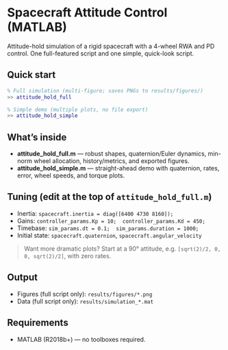 # Spacecraft Attitude Control (MATLAB)

Attitude-hold simulation of a rigid spacecraft with a 4-wheel RWA and PD control. One full-featured script and one simple, quick-look script.

## Quick start

```matlab
% Full simulation (multi-figure; saves PNGs to results/figures/)
>> attitude_hold_full

% Simple demo (multiple plots, no file export)
>> attitude_hold_simple
```

## What’s inside

* **attitude\_hold\_full.m** — robust shapes, quaternion/Euler dynamics, min-norm wheel allocation, history/metrics, and exported figures.&#x20;
* **attitude\_hold\_simple.m** — straight-ahead demo with quaternion, rates, error, wheel speeds, and torque plots.&#x20;

## Tuning (edit at the top of `attitude_hold_full.m`)

* Inertia: `spacecraft.inertia = diag([6400 4730 8160]);`
* Gains: `controller_params.Kp = 10;  controller_params.Kd = 450;`
* Timebase: `sim_params.dt = 0.1;  sim_params.duration = 1000;`
* Initial state: `spacecraft.quaternion`, `spacecraft.angular_velocity`

> Want more dramatic plots? Start at a 90° attitude, e.g. `[sqrt(2)/2, 0, 0, sqrt(2)/2]`, with zero rates.

## Output

* Figures (full script only): `results/figures/*.png`
* Data (full script only): `results/simulation_*.mat`

## Requirements

* MATLAB (R2018b+) — no toolboxes required.

